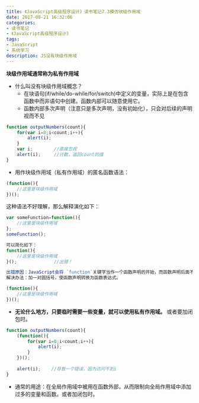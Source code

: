 ```yaml
---
title: 《JavaScript高级程序设计》读书笔记7.3模仿块级作用域
date: 2017-08-21 16:32:06
categories:
- 读书笔记
- 《JavaScript高级程序设计》
tags:
- JavaScript
- 系统学习
description: JS没有块级作用域
---
```

**块级作用域通常称为私有作用域**  
    
        

- 什么叫没有块级作用域概念？
    - 在块语句(if/while/do-while/for/switch)中定义的变量，实际上是在包含函数中而非语句中创建。函数内部可以随意使用它。
    - 函数内部多次声明（注意只是多次声明，没有初始化），只会对后续的声明视而不见

```javascript
function outputNumbers(count){
    for(var i=0;i<count;i++){
        alert(i);
    }
    var i;        //直接忽视
    alert(i);     //计数，返回count的值
}
```
- 用作块级作用域（私有作用域）的匿名函数语法：

```javascript
(function(){
    //这里是块级作用域
})();
```
这种语法不好理解，那么解释演化如下：
```javascript
var someFunction=function(){
    //这里是块级作用域
};
someFunction();

可以简化如下：
function(){
    //这里是块级作用域
}();              //出错！

出错原因：JavaScript会将 `function`关键字当作一个函数声明的开始，而函数声明后面不能跟圆括号。但函数表达式的后面可以跟圆括号。
解决办法：加一对圆括号，使函数声明转换为函数表达式。

(function(){
    //这里是块级作用域
})();
```
- **无论什么地方，只要临时需要一些变量，就可以使用私有作用域。** 或者要加闭包时。
```javascript
function outputNumbers(count){
    (function(){
        for(var i=0;i<count;i++){
            alert(i);
        }
    })();
    
    alert(i);    //导致一个错误，因为访问不到i
}
```

- 通常的用途：在全局作用域中被用在函数外部，从而限制向全局作用域中添加过多的变量和函数。或者加闭包时。
